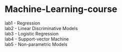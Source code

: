 # Machine-Learning-course

lab1 - Regression</br>
lab2 - Linear Discriminative Models</br>
lab3 - Logistic Regression</br>
lab4 - Support-vector Machine</br>
lab5 - Non-parametric Models</br>
